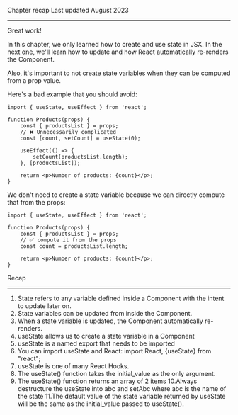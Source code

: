 Chapter recap 
Last updated August 2023
****

Great work!

In this chapter, we only learned how to create and use state in JSX.
In the next one, we'll learn how to update and how React automatically re-renders the Component.

Also, it's important to not create state variables when they can be computed from a prop value.

Here's a bad example that you should avoid:

```
import { useState, useEffect } from 'react';

function Products(props) {
    const { productsList } = props;
    // ❌ Unnecessarily complicated
    const [count, setCount] = useState(0);

    useEffect(() => {
        setCount(productsList.length);
    }, [productsList]);

    return <p>Number of products: {count}</p>;
}
```
We don't need to create a state variable because we can directly compute that from the props:

```
import { useState, useEffect } from 'react';

function Products(props) {
    const { productsList } = props;
    // ✅ compute it from the props
    const count = productsList.length;

    return <p>Number of products: {count}</p>;
}
```

Recap
***

1. State refers to any variable defined inside a Component with the intent to update later on.
2. State variables can be updated from inside the Component.
3. When a state variable is updated, the Component automatically re-renders.
4. useState allows us to create a state variable in a Component
5. useState is a named export that needs to be imported
6. You can import useState and React: import React, {useState} from "react";
7. useState is one of many React Hooks.
8. The useState() function takes the initial_value as the only argument.
9. The useState() function returns an array of 2 items
10.Always destructure the useState into abc and setAbc where abc is the name of the state
11.The default value of the state variable returned by useState will be the same as the initial_value passed to useState().
